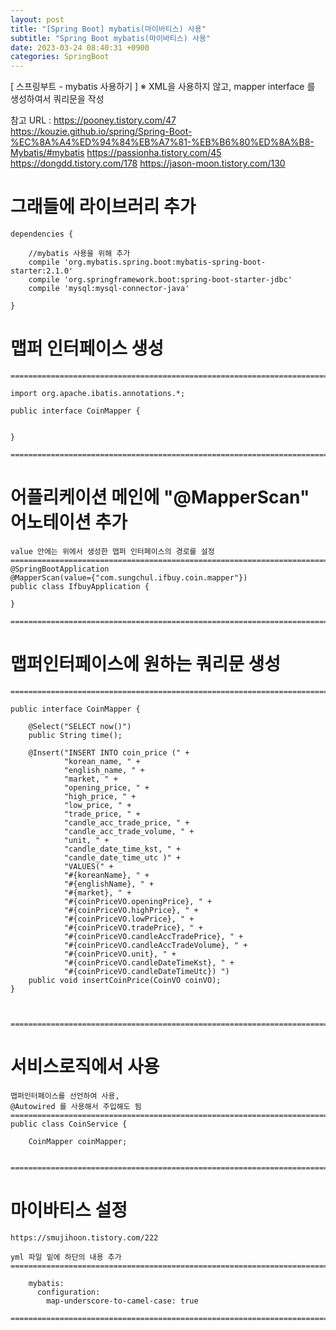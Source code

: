 ```yaml
---
layout: post
title: "[Spring Boot] mybatis(마이바티스) 사용"
subtitle: "Spring Boot mybatis(마이바티스) 사용"
date: 2023-03-24 08:40:31 +0900
categories: SpringBoot
---
```

[ 스프링부트 - mybatis 사용하기 ]
	※ XML을 사용하지 않고, mapper interface 를 생성하여서 쿼리문을 작성

참고 URL : 
	https://pooney.tistory.com/47
	https://kouzie.github.io/spring/Spring-Boot-%EC%8A%A4%ED%94%84%EB%A7%81-%EB%B6%80%ED%8A%B8-Mybatis/#mybatis
	https://passionha.tistory.com/45
	https://dongdd.tistory.com/178
	https://jason-moon.tistory.com/130



# 그래들에 라이브러리 추가

	dependencies {

		//mybatis 사용을 위해 추가
		compile 'org.mybatis.spring.boot:mybatis-spring-boot-starter:2.1.0'
		compile 'org.springframework.boot:spring-boot-starter-jdbc'
		compile 'mysql:mysql-connector-java'

	}


# 맵퍼 인터페이스 생성

	=================================================================================================================

	import org.apache.ibatis.annotations.*;

	public interface CoinMapper {
	
	
	}

	=================================================================================================================


# 어플리케이션 메인에 "@MapperScan" 어노테이션 추가
	value 안에는 위에서 생성한 맵퍼 인터페이스의 경로를 설정
	=================================================================================================================
	@SpringBootApplication
	@MapperScan(value={"com.sungchul.ifbuy.coin.mapper"})
	public class IfbuyApplication {
	
	}

	=================================================================================================================

# 맵퍼인터페이스에 원하는 쿼리문 생성

	=================================================================================================================

	public interface CoinMapper {

		@Select("SELECT now()")
		public String time();

		@Insert("INSERT INTO coin_price (" +
				"korean_name, " +
				"english_name, " +
				"market, " +
				"opening_price, " +
				"high_price, " +
				"low_price, " +
				"trade_price, " +
				"candle_acc_trade_price, " +
				"candle_acc_trade_volume, " +
				"unit, " +
				"candle_date_time_kst, " +
				"candle_date_time_utc )" +
				"VALUES(" +
				"#{koreanName}, " +
				"#{englishName}, " +
				"#{market}, " +
				"#{coinPriceVO.openingPrice}, " +
				"#{coinPriceVO.highPrice}, " +
				"#{coinPriceVO.lowPrice}, " +
				"#{coinPriceVO.tradePrice}, " +
				"#{coinPriceVO.candleAccTradePrice}, " +
				"#{coinPriceVO.candleAccTradeVolume}, " +
				"#{coinPriceVO.unit}, " +
				"#{coinPriceVO.candleDateTimeKst}, " +
				"#{coinPriceVO.candleDateTimeUtc}) ")
		public void insertCoinPrice(CoinVO coinVO);
	}



	=================================================================================================================



# 서비스로직에서 사용

	맵퍼인터페이스를 선언하여 사용,
	@Autowired 를 사용해서 주입해도 됨
	=================================================================================================================
	public class CoinService {

		CoinMapper coinMapper;


	=================================================================================================================


# 마이바티스 설정
	https://smujihoon.tistory.com/222

	yml 파일 밑에 하단의 내용 추가
	=================================================================================================================

		mybatis:
		  configuration:
			map-underscore-to-camel-case: true

	=================================================================================================================






     

